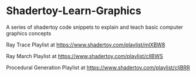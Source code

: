 # Shadertoy-Learn-Graphics
A series of shadertoy code snippets to explain and teach basic computer graphics concepts

Ray Trace Playlist at https://www.shadertoy.com/playlist/mlXBW8

Ray March Playlist at https://www.shadertoy.com/playlist/cllBWS

Procedural Generation Playlist at https://www.shadertoy.com/playlist/cljBRR
